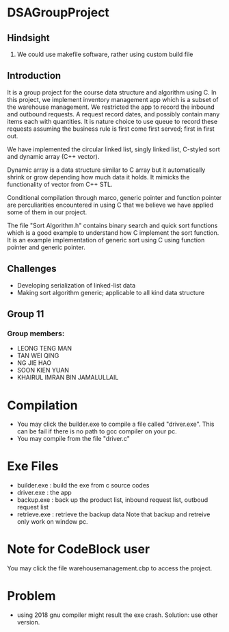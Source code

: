 # DSAGroupProject

## Hindsight
1. We could use makefile software, rather using custom build file

## Introduction
It is a group project for the course data structure and algorithm using C. In this project, we implement inventory management app which is a subset of the warehouse management. We restricted the app to record the inbound and outbound requests. A request record dates, and possibly contain many items each with quantities. It is nature choice to use queue to record these requests assuming the business rule is first come first served; first in first out.

We have implemented the circular linked list, singly linked list, C-styled sort and dynamic array (C++ vector).

Dynamic array is a data structure similar to C array but it automatically shrink or grow depending how much data it holds. It mimicks the functionality of vector from C++ STL. 

Conditional compilation through marco, generic pointer and function pointer are perculiarities encountered in using C that we believe we have applied some of them in our project.

The file "Sort Algorithm.h" contains binary search and quick sort functions which is a good example to understand how C implement the sort function. It is an example implementation of generic sort using C using function pointer and generic pointer.

## Challenges
- Developing serialization of linked-list data
- Making sort algorithm generic; applicable to all kind data structure

## Group 11
### Group members:
- LEONG TENG MAN
- TAN WEI QING
- NG JIE HAO
- SOON KIEN YUAN
- KHAIRUL IMRAN BIN JAMALULLAIL
# Compilation
- You may click the builder.exe to compile a file called "driver.exe". This can be fail if there is no path to gcc compiler on your pc.
- You may compile from the file "driver.c"
# Exe Files
- builder.exe : build the exe from c source codes
- driver.exe : the app
- backup.exe : back up the product list, inbound request list, outboud request list
- retrieve.exe : retrieve the backup data
Note that backup and retreive only work on window pc.
# Note for CodeBlock user
You may click the file warehousemanagement.cbp to access the project.
# Problem
- using 2018 gnu compiler might result the exe crash. Solution: use other version. 
